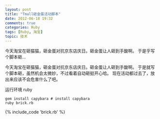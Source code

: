 ```yaml
---
layout: post
title: "Tmall砸金蛋活动脚本"
date: 2012-06-18 19:32
comments: true
categories: Ruby
tags: [Ruby, 淘宝]
topic: 技术
---
```


今天淘宝在砸猫猫，砸金蛋对抗京东店庆日。砸金蛋让人砸到手酸啊。
于是乎写个脚本砸...

<!-- more -->

今天淘宝在砸猫猫，砸金蛋对抗京东店庆日。砸金蛋让人砸到手酸啊。
于是就写个脚本砸，虽然机会太微妙，不过看着自动砸挺开心哈。
现在活动都过去了，放出来应该不会危害什么了吧。

运行环境 ruby

    gem install capybara # install capybara
    ruby brick.rb

{% include_code 'brick.rb' %}
